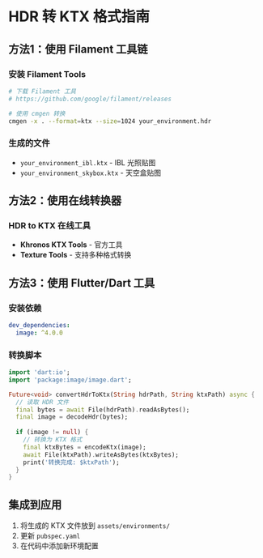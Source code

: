 # HDR 转 KTX 格式指南

## 方法1：使用 Filament 工具链

### 安装 Filament Tools
```bash
# 下载 Filament 工具
# https://github.com/google/filament/releases

# 使用 cmgen 转换
cmgen -x . --format=ktx --size=1024 your_environment.hdr
```

### 生成的文件
- `your_environment_ibl.ktx` - IBL 光照贴图
- `your_environment_skybox.ktx` - 天空盒贴图

## 方法2：使用在线转换器

### HDR to KTX 在线工具
- **Khronos KTX Tools** - 官方工具
- **Texture Tools** - 支持多种格式转换

## 方法3：使用 Flutter/Dart 工具

### 安装依赖
```yaml
dev_dependencies:
  image: ^4.0.0
```

### 转换脚本
```dart
import 'dart:io';
import 'package:image/image.dart';

Future<void> convertHdrToKtx(String hdrPath, String ktxPath) async {
  // 读取 HDR 文件
  final bytes = await File(hdrPath).readAsBytes();
  final image = decodeHdr(bytes);
  
  if (image != null) {
    // 转换为 KTX 格式
    final ktxBytes = encodeKtx(image);
    await File(ktxPath).writeAsBytes(ktxBytes);
    print('转换完成: $ktxPath');
  }
}
```

## 集成到应用

1. 将生成的 KTX 文件放到 `assets/environments/`
2. 更新 `pubspec.yaml`
3. 在代码中添加新环境配置